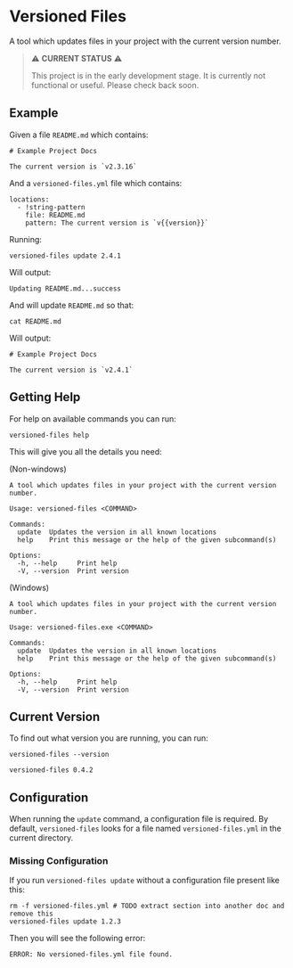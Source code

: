 # Versioned Files

A tool which updates files in your project with the current version number.

> ⚠️ **CURRENT STATUS** ⚠️
>
> This project is in the early development stage. It is currently not functional or useful.
> Please check back soon.

## Example

Given a file `README.md` which contains:

```text, file(path="README.md")
# Example Project Docs

The current version is `v2.3.16`
```

And a `versioned-files.yml` file which contains:

```yaml, file(path="versioned-files.yml")
locations:
  - !string-pattern
    file: README.md
    pattern: The current version is `v{{version}}`
```

Running:

```shell, script(expected_exit_code=0)
versioned-files update 2.4.1
```

Will output:

```text, verify()
Updating README.md...success
```

And will update `README.md` so that:

```shell, script()
cat README.md
```

Will output:

```text, verify()
# Example Project Docs

The current version is `v2.4.1`
```

## Getting Help

For help on available commands you can run:

```shell, script()
versioned-files help
```

This will give you all the details you need:

(Non-windows)
```text, verify(target_os="!windows")
A tool which updates files in your project with the current version number.

Usage: versioned-files <COMMAND>

Commands:
  update  Updates the version in all known locations
  help    Print this message or the help of the given subcommand(s)

Options:
  -h, --help     Print help
  -V, --version  Print version
```

(Windows)
```text, verify(target_os="windows")
A tool which updates files in your project with the current version number.

Usage: versioned-files.exe <COMMAND>

Commands:
  update  Updates the version in all known locations
  help    Print this message or the help of the given subcommand(s)

Options:
  -h, --help     Print help
  -V, --version  Print version
```

## Current Version

To find out what version you are running, you can run:
```shell, script()
versioned-files --version
```

```text, verify()
versioned-files 0.4.2
```

## Configuration

When running the `update` command, a configuration file is required.
By default, `versioned-files` looks for a file named `versioned-files.yml` in the current directory.

### Missing Configuration

If you run `versioned-files update` without a configuration file present like this:

```shell, script(expected_exit_code=1)
rm -f versioned-files.yml # TODO extract section into another doc and remove this
versioned-files update 1.2.3
```

Then you will see the following error:

```text, verify(stream=stderr)
ERROR: No versioned-files.yml file found.
```
